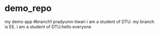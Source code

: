 # demo_repo
my demo app
#branch1
pradyumn tiwari
i am a student of DTU.
my branch is EE.
i am a student of DTU.hello everyone
